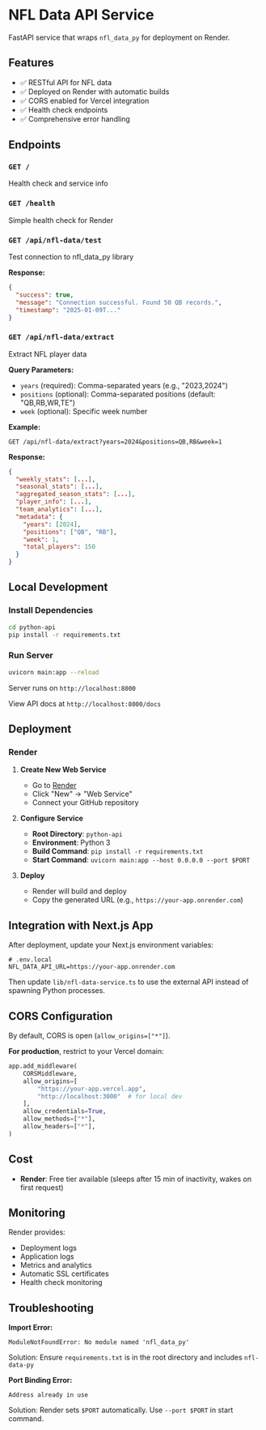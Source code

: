 # NFL Data API Service

FastAPI service that wraps `nfl_data_py` for deployment on Render.

## Features

- ✅ RESTful API for NFL data
- ✅ Deployed on Render with automatic builds
- ✅ CORS enabled for Vercel integration
- ✅ Health check endpoints
- ✅ Comprehensive error handling

## Endpoints

### `GET /`
Health check and service info

### `GET /health`
Simple health check for Render

### `GET /api/nfl-data/test`
Test connection to nfl_data_py library

**Response:**
```json
{
  "success": true,
  "message": "Connection successful. Found 50 QB records.",
  "timestamp": "2025-01-09T..."
}
```

### `GET /api/nfl-data/extract`
Extract NFL player data

**Query Parameters:**
- `years` (required): Comma-separated years (e.g., "2023,2024")
- `positions` (optional): Comma-separated positions (default: "QB,RB,WR,TE")
- `week` (optional): Specific week number

**Example:**
```
GET /api/nfl-data/extract?years=2024&positions=QB,RB&week=1
```

**Response:**
```json
{
  "weekly_stats": [...],
  "seasonal_stats": [...],
  "aggregated_season_stats": [...],
  "player_info": [...],
  "team_analytics": [...],
  "metadata": {
    "years": [2024],
    "positions": ["QB", "RB"],
    "week": 1,
    "total_players": 150
  }
}
```

## Local Development

### Install Dependencies

```bash
cd python-api
pip install -r requirements.txt
```

### Run Server

```bash
uvicorn main:app --reload
```

Server runs on `http://localhost:8000`

View API docs at `http://localhost:8000/docs`

## Deployment

### Render

1. **Create New Web Service**
   - Go to [Render](https://render.com)
   - Click "New" → "Web Service"
   - Connect your GitHub repository

2. **Configure Service**
   - **Root Directory**: `python-api`
   - **Environment**: Python 3
   - **Build Command**: `pip install -r requirements.txt`
   - **Start Command**: `uvicorn main:app --host 0.0.0.0 --port $PORT`

3. **Deploy**
   - Render will build and deploy
   - Copy the generated URL (e.g., `https://your-app.onrender.com`)

## Integration with Next.js App

After deployment, update your Next.js environment variables:

```env
# .env.local
NFL_DATA_API_URL=https://your-app.onrender.com
```

Then update `lib/nfl-data-service.ts` to use the external API instead of spawning Python processes.

## CORS Configuration

By default, CORS is open (`allow_origins=["*"]`).

**For production**, restrict to your Vercel domain:

```python
app.add_middleware(
    CORSMiddleware,
    allow_origins=[
        "https://your-app.vercel.app",
        "http://localhost:3000"  # for local dev
    ],
    allow_credentials=True,
    allow_methods=["*"],
    allow_headers=["*"],
)
```

## Cost

- **Render**: Free tier available (sleeps after 15 min of inactivity, wakes on first request)

## Monitoring

Render provides:
- Deployment logs
- Application logs
- Metrics and analytics
- Automatic SSL certificates
- Health check monitoring

## Troubleshooting

**Import Error:**
```
ModuleNotFoundError: No module named 'nfl_data_py'
```
Solution: Ensure `requirements.txt` is in the root directory and includes `nfl-data-py`

**Port Binding Error:**
```
Address already in use
```
Solution: Render sets `$PORT` automatically. Use `--port $PORT` in start command.
